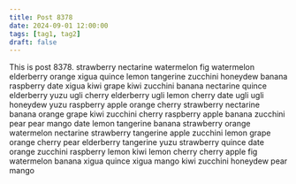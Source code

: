 ```yaml
---
title: Post 8378
date: 2024-09-01 12:00:00
tags: [tag1, tag2]
draft: false
---
```

This is post 8378.
strawberry
nectarine
watermelon
fig
watermelon
elderberry
orange
xigua
quince
lemon
tangerine
zucchini
honeydew
banana
raspberry
date
xigua
kiwi
grape
kiwi
zucchini
banana
nectarine
quince
elderberry
yuzu
ugli
cherry
elderberry
ugli
lemon
cherry
date
ugli
ugli
honeydew
yuzu
raspberry
apple
orange
cherry
strawberry
nectarine
banana
orange
grape
kiwi
zucchini
cherry
raspberry
apple
banana
zucchini
pear
pear
mango
date
lemon
tangerine
banana
strawberry
orange
watermelon
nectarine
strawberry
tangerine
apple
zucchini
lemon
grape
orange
cherry
pear
elderberry
tangerine
yuzu
strawberry
quince
date
orange
zucchini
raspberry
lemon
kiwi
lemon
cherry
cherry
apple
fig
watermelon
banana
xigua
quince
xigua
mango
kiwi
zucchini
honeydew
pear
mango
